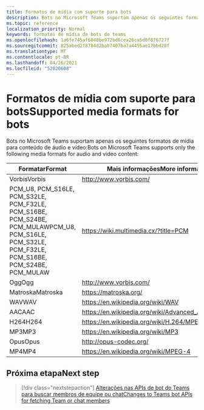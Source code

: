 ```yaml
---
title: Formatos de mídia com suporte para bots
description: Bots no Microsoft Teams suportam apenas os seguintes formatos de mídia para conteúdo de áudio e vídeo.
ms.topic: reference
localization_priority: Normal
keywords: formatos de mídia de bots do teams
ms.openlocfilehash: 1a6fe745af6048be972bd6cea26ca5d0f876727f
ms.sourcegitcommit: 825abed2f8784d2bab7407ba7a4455ae17bbd28f
ms.translationtype: MT
ms.contentlocale: pt-BR
ms.lasthandoff: 04/26/2021
ms.locfileid: "52020608"
---
```

# <a name="supported-media-formats-for-bots"></a><span data-ttu-id="0ae1c-104">Formatos de mídia com suporte para bots</span><span class="sxs-lookup"><span data-stu-id="0ae1c-104">Supported media formats for bots</span></span>

<span data-ttu-id="0ae1c-105">Bots no Microsoft Teams suportam apenas os seguintes formatos de mídia para conteúdo de áudio e vídeo:</span><span class="sxs-lookup"><span data-stu-id="0ae1c-105">Bots on Microsoft Teams supports only the following media formats for audio and video content:</span></span>

| <span data-ttu-id="0ae1c-106">Formatar</span><span class="sxs-lookup"><span data-stu-id="0ae1c-106">Format</span></span> | <span data-ttu-id="0ae1c-107">Mais informações</span><span class="sxs-lookup"><span data-stu-id="0ae1c-107">More information</span></span> |
| --- | --- |
| <span data-ttu-id="0ae1c-108">Vorbis</span><span class="sxs-lookup"><span data-stu-id="0ae1c-108">Vorbis</span></span> | http://www.vorbis.com/ |
| <span data-ttu-id="0ae1c-109">PCM_U8, PCM_S16LE, PCM_S32LE, PCM_F32LE, PCM_S16BE, PCM_S24BE, PCM_MULAW</span><span class="sxs-lookup"><span data-stu-id="0ae1c-109">PCM_U8, PCM_S16LE, PCM_S32LE, PCM_F32LE, PCM_S16BE, PCM_S24BE, PCM_MULAW</span></span> | https://wiki.multimedia.cx/?title=PCM |
| <span data-ttu-id="0ae1c-110">Ogg</span><span class="sxs-lookup"><span data-stu-id="0ae1c-110">Ogg</span></span> | http://www.vorbis.com/ |
| <span data-ttu-id="0ae1c-111">Matroska</span><span class="sxs-lookup"><span data-stu-id="0ae1c-111">Matroska</span></span> | https://matroska.org/ |
| <span data-ttu-id="0ae1c-112">WAV</span><span class="sxs-lookup"><span data-stu-id="0ae1c-112">WAV</span></span> | https://en.wikipedia.org/wiki/WAV |
| <span data-ttu-id="0ae1c-113">AAC</span><span class="sxs-lookup"><span data-stu-id="0ae1c-113">AAC</span></span> | https://en.wikipedia.org/wiki/Advanced_Audio_Coding |
| <span data-ttu-id="0ae1c-114">H264</span><span class="sxs-lookup"><span data-stu-id="0ae1c-114">H264</span></span> | https://en.wikipedia.org/wiki/H.264/MPEG-4_AVC |
| <span data-ttu-id="0ae1c-115">MP3</span><span class="sxs-lookup"><span data-stu-id="0ae1c-115">MP3</span></span> | https://en.wikipedia.org/wiki/MP3 |
| <span data-ttu-id="0ae1c-116">Opus</span><span class="sxs-lookup"><span data-stu-id="0ae1c-116">Opus</span></span> | http://opus-codec.org/ |
| <span data-ttu-id="0ae1c-117">MP4</span><span class="sxs-lookup"><span data-stu-id="0ae1c-117">MP4</span></span> | https://en.wikipedia.org/wiki/MPEG-4 |

## <a name="next-step"></a><span data-ttu-id="0ae1c-118">Próxima etapa</span><span class="sxs-lookup"><span data-stu-id="0ae1c-118">Next step</span></span>

> [!div class="nextstepaction"]
> [<span data-ttu-id="0ae1c-119">Alterações nas APIs de bot do Teams para buscar membros de equipe ou chat</span><span class="sxs-lookup"><span data-stu-id="0ae1c-119">Changes to Teams bot APIs for fetching Team or chat members</span></span>](~/resources/team-chat-member-api-changes.md)
